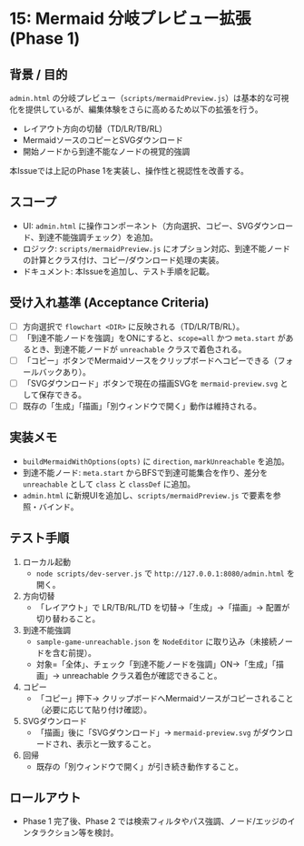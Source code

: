 # 15: Mermaid 分岐プレビュー拡張 (Phase 1)

## 背景 / 目的
`admin.html` の分岐プレビュー（`scripts/mermaidPreview.js`）は基本的な可視化を提供しているが、編集体験をさらに高めるため以下の拡張を行う。

- レイアウト方向の切替（TD/LR/TB/RL）
- MermaidソースのコピーとSVGダウンロード
- 開始ノードから到達不能なノードの視覚的強調

本Issueでは上記のPhase 1を実装し、操作性と視認性を改善する。

## スコープ
- UI: `admin.html` に操作コンポーネント（方向選択、コピー、SVGダウンロード、到達不能強調チェック）を追加。
- ロジック: `scripts/mermaidPreview.js` にオプション対応、到達不能ノードの計算とクラス付け、コピー/ダウンロード処理の実装。
- ドキュメント: 本Issueを追加し、テスト手順を記載。

## 受け入れ基準 (Acceptance Criteria)
- [ ] 方向選択で `flowchart <DIR>` に反映される（TD/LR/TB/RL）。
- [ ] 「到達不能ノードを強調」をONにすると、`scope=all` かつ `meta.start` があるとき、到達不能ノードが `unreachable` クラスで着色される。
- [ ] 「コピー」ボタンでMermaidソースをクリップボードへコピーできる（フォールバックあり）。
- [ ] 「SVGダウンロード」ボタンで現在の描画SVGを `mermaid-preview.svg` として保存できる。
- [ ] 既存の「生成」「描画」「別ウィンドウで開く」動作は維持される。

## 実装メモ
- `buildMermaidWithOptions(opts)` に `direction`, `markUnreachable` を追加。
- 到達不能ノード: `meta.start` からBFSで到達可能集合を作り、差分を `unreachable` として `class` と `classDef` に追加。
- `admin.html` に新規UIを追加し、`scripts/mermaidPreview.js` で要素を参照・バインド。

## テスト手順
1. ローカル起動
   - `node scripts/dev-server.js` で `http://127.0.0.1:8080/admin.html` を開く。
2. 方向切替
   - 「レイアウト」で LR/TB/RL/TD を切替→「生成」→「描画」→ 配置が切り替わること。
3. 到達不能強調
   - `sample-game-unreachable.json` を `NodeEditor` に取り込み（未接続ノードを含む前提）。
   - 対象=「全体」、チェック「到達不能ノードを強調」ON→「生成」「描画」→ unreachable クラス着色が確認できること。
4. コピー
   - 「コピー」押下→ クリップボードへMermaidソースがコピーされること（必要に応じて貼り付け確認）。
5. SVGダウンロード
   - 「描画」後に「SVGダウンロード」→ `mermaid-preview.svg` がダウンロードされ、表示と一致すること。
6. 回帰
   - 既存の「別ウィンドウで開く」が引き続き動作すること。

## ロールアウト
- Phase 1 完了後、Phase 2 では検索フィルタやパス強調、ノード/エッジのインタラクション等を検討。
